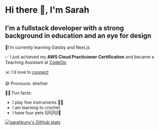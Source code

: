 
# Hi there 👋, I'm Sarah

## I'm a fullstack developer with a strong background in education and an eye for design

🌱I’m currently learning Gatsby and Next.js

✅ I just achieved my **AWS Cloud Practicioner Certification** and became a Teaching Assistant at [CodeOp](https://codeop.tech)

✉️ I'd love to [connect](https://www.linkedin.com/in/sarahkuny/)

😄 Pronouns: she/her

💃🏻 Fun facts:

- I play five instruments 🎻🎹
- I am learning to crochet
- I have four pets 🐱🐱🐱🐶

[![sarahkuny's GitHub stats](https://github-readme-stats.vercel.app/api?username=sarahkuny)](https://github.com/sarahkuny/github-readme-stats)

<!--
**sarahkuny/sarahkuny** is a ✨ _special_ ✨ repository because its `README.md` (this file) appears on your GitHub profile.

Here are some ideas to get you started:

- 🔭 I’m currently working on ...
- 🌱 I’m currently learning ...
- 👯 I’m looking to collaborate on ...
- 🤔 I’m looking for help with ...
- 💬 Ask me about ...
- 📫 How to reach me: ...
- 😄 Pronouns: ...
- ⚡ Fun fact: ...
-->
